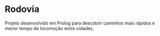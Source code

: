 # Rodovia
Projeto desenvolvido em Prolog para descobrir caminhos mais rápidos e menor tempo de locomoção entre cidades,
